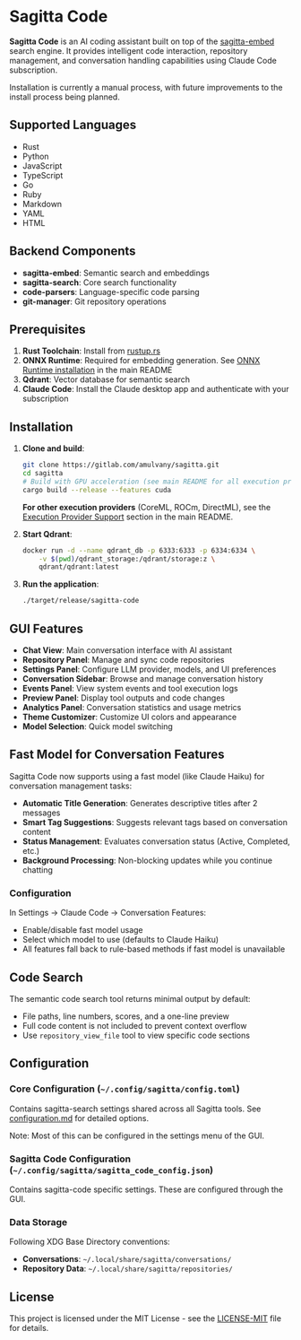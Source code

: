 # Sagitta Code

<!-- Do not update this file unless specifically asked to do so -->

**Sagitta Code** is an AI coding assistant built on top of the [sagitta-embed](../sagitta-embed) search engine. It provides intelligent code interaction, repository management, and conversation handling capabilities using Claude Code subscription.

Installation is currently a manual process, with future improvements to the install process being planned.

## Supported Languages

- Rust
- Python
- JavaScript
- TypeScript
- Go
- Ruby
- Markdown
- YAML
- HTML

## Backend Components

- **sagitta-embed**: Semantic search and embeddings
- **sagitta-search**: Core search functionality
- **code-parsers**: Language-specific code parsing
- **git-manager**: Git repository operations

## Prerequisites

1. **Rust Toolchain**: Install from [rustup.rs](https://rustup.rs/)
2. **ONNX Runtime**: Required for embedding generation. See [ONNX Runtime installation](../../README.md#prerequisites) in the main README
3. **Qdrant**: Vector database for semantic search
4. **Claude Code**: Install the Claude desktop app and authenticate with your subscription

## Installation

1. **Clone and build**:
   ```bash
   git clone https://gitlab.com/amulvany/sagitta.git
   cd sagitta
   # Build with GPU acceleration (see main README for all execution provider options)
   cargo build --release --features cuda
   ```
   
   **For other execution providers** (CoreML, ROCm, DirectML), see the [Execution Provider Support](../../README.md#5b-execution-provider-support) section in the main README.

2. **Start Qdrant**:
   ```bash
   docker run -d --name qdrant_db -p 6333:6333 -p 6334:6334 \
       -v $(pwd)/qdrant_storage:/qdrant/storage:z \
       qdrant/qdrant:latest
   ```

3. **Run the application**:
   ```bash
   ./target/release/sagitta-code
   ```

## GUI Features

- **Chat View**: Main conversation interface with AI assistant
- **Repository Panel**: Manage and sync code repositories
- **Settings Panel**: Configure LLM provider, models, and UI preferences
- **Conversation Sidebar**: Browse and manage conversation history
- **Events Panel**: View system events and tool execution logs
- **Preview Panel**: Display tool outputs and code changes
- **Analytics Panel**: Conversation statistics and usage metrics
- **Theme Customizer**: Customize UI colors and appearance
- **Model Selection**: Quick model switching

## Fast Model for Conversation Features

Sagitta Code now supports using a fast model (like Claude Haiku) for conversation management tasks:

- **Automatic Title Generation**: Generates descriptive titles after 2 messages
- **Smart Tag Suggestions**: Suggests relevant tags based on conversation content
- **Status Management**: Evaluates conversation status (Active, Completed, etc.)
- **Background Processing**: Non-blocking updates while you continue chatting

### Configuration

In Settings → Claude Code → Conversation Features:
- Enable/disable fast model usage
- Select which model to use (defaults to Claude Haiku)
- All features fall back to rule-based methods if fast model is unavailable

## Code Search

The semantic code search tool returns minimal output by default:
- File paths, line numbers, scores, and a one-line preview
- Full code content is not included to prevent context overflow
- Use `repository_view_file` tool to view specific code sections

## Configuration

### Core Configuration (`~/.config/sagitta/config.toml`)
Contains sagitta-search settings shared across all Sagitta tools. See [configuration.md](../../docs/configuration.md) for detailed options.

Note: Most of this can be configured in the settings menu of the GUI.

### Sagitta Code Configuration (`~/.config/sagitta/sagitta_code_config.json`)
Contains sagitta-code specific settings.  These are configured through the GUI.

### Data Storage
Following XDG Base Directory conventions:
- **Conversations**: `~/.local/share/sagitta/conversations/`
- **Repository Data**: `~/.local/share/sagitta/repositories/`

## License

This project is licensed under the MIT License - see the [LICENSE-MIT](../../LICENSE-MIT) file for details.
